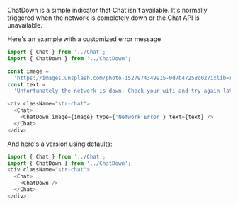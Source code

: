 ChatDown is a simple indicator that Chat isn't available.
It's normally triggered when the network is completely down or the Chat API is unavailable.

Here's an example with a customized error message

```js
import { Chat } from '../Chat';
import { ChatDown } from '../ChatDown';

const image =
  'https://images.unsplash.com/photo-1527974349915-0d7b47258c02?ixlib=rb-1.2.1&ixid=eyJhcHBfaWQiOjEyMDd9&auto=format&fit=crop&w=120&q=80';
const text =
  'Unfortunately the network is down. Check your wifi and try again later';

<div className="str-chat">
  <Chat>
    <ChatDown image={image} type={'Network Error'} text={text} />
  </Chat>
</div>;
```

And here's a version using defaults:

```js
import { Chat } from '../Chat';
import { ChatDown } from '../ChatDown';
<div className="str-chat">
  <Chat>
    <ChatDown />
  </Chat>
</div>;
```
